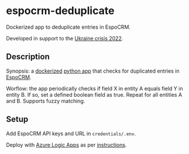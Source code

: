 # espocrm-deduplicate

Dockerized app to deduplicate entries in EspoCRM.

Developed in support to the [Ukraine crisis 2022](https://go.ifrc.org/emergencies/5854).

## Description

Synopsis: a [dockerized](https://www.docker.com/) [python app](https://www.python.org/) that checks for duplicated entries in [EspoCRM](https://www.espocrm.com/).

Worflow: the app periodically checks if field X in entity A equals field Y in entity B. If so, set a defined boolean field as true.
Repeat for all entities A and B. Supports fuzzy matching.

## Setup

Add EspoCRM API keys and URL in `credentials/.env`.

Deploy with [Azure Logic Apps](https://azure.microsoft.com/en-us/services/logic-apps/#overview) as per [instructions](https://docs.google.com/document/d/182aQPVRZkXifHDNjmE66tj5L1l4IvAt99rxBzpmISPU/edit?usp=sharing).
